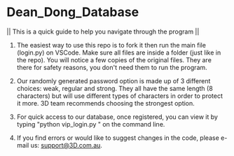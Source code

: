 # Dean_Dong_Database

|| This is a quick guide to help you navigate through the program ||

1. The easiest way to use this repo is to fork it then run the main file (login.py) on VSCode. Make sure all files are inside a folder (just like in the repo). You will notice a few copies of the original files. They are  there for safety reasons, you don't need them to run the program.

2. Our randomly generated password option is made up of 3 different choices: weak, regular and strong. They all have the same length (8 characters) but will use different types of characters in order to protect it more. 3D team recommends choosing the strongest option.

3. For quick access to our database, once registered, you can view it by typing "python vip_login.py <username> <password>" on the command line.

4. If you find errors or would like to suggest changes in the code, please e-mail us: support@3D.com.au.

